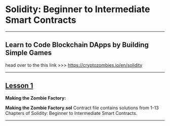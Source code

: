 # Solidity: Beginner to Intermediate Smart Contracts
---

## Learn to Code Blockchain DApps by Building Simple Games 
head over to the this link >>> 
https://cryptozombies.io/en/solidity

---

## [Lesson 1](https://github.com/Lynk4/CryptoZombies/blob/main/Solidity%3A-Beginner-to-Intermediate-Smart-Contracts/Making%20the%20Zombie%20Factory.sol)

**Making the Zombie Factory:**

 **Making the Zombie Factory.sol** Contract file contains solutions from 1-13 Chapters of Solidity: Beginner to Intermediate Smart Contracts.

 ---

 

